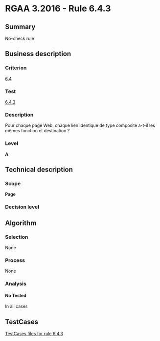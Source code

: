 # RGAA 3.2016 - Rule 6.4.3

## Summary
No-check rule


## Business description

### Criterion
[6.4](http://references.modernisation.gouv.fr/rgaa-accessibilite/criteres.html#crit-6-4)

### Test
[6.4.3](http://references.modernisation.gouv.fr/rgaa-accessibilite/criteres.html#test-6-4-3)

### Description
Pour chaque page Web, chaque lien identique de type composite a-t-il les mêmes fonction et destination ?

### Level
**A**


## Technical description

### Scope
**Page**

### Decision level


## Algorithm

### Selection
None

### Process
None

### Analysis

#### No Tested
In all cases


##  TestCases

[TestCases files for rule 6.4.3](https://github.com/Asqatasun/Asqatasun/tree/RGAA_3.2016/rules/rules-rgaa3.2016/src/test/resources/testcases/rgaa32016/Rgaa32016Rule060403/)


